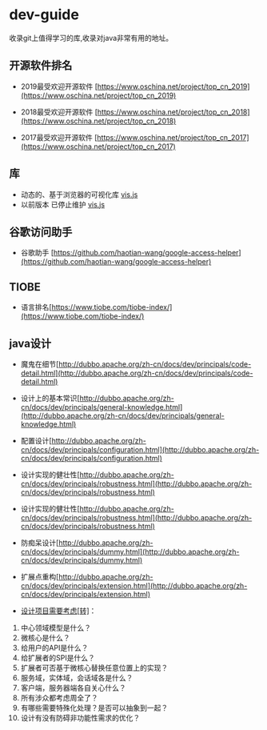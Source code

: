 # dev-guide
收录git上值得学习的库,收录对java非常有用的地址。




开源软件排名
-----------------------------------

- 2019最受欢迎开源软件 [https://www.oschina.net/project/top_cn_2019](https://www.oschina.net/project/top_cn_2019)

- 2018最受欢迎开源软件 [https://www.oschina.net/project/top_cn_2018](https://www.oschina.net/project/top_cn_2018)

- 2017最受欢迎开源软件 [https://www.oschina.net/project/top_cn_2017](https://www.oschina.net/project/top_cn_2017)


库
-----------------------------------

- 动态的、基于浏览器的可视化库 [vis.js](https://github.com/visjs)
- 以前版本 已停止维护 [vis.js](https://github.com/almende/vis)


谷歌访问助手
-----------------------------------

- 谷歌助手 [https://github.com/haotian-wang/google-access-helper](https://github.com/haotian-wang/google-access-helper)

TIOBE
-----------------------------------

- 语言排名[https://www.tiobe.com/tiobe-index/](https://www.tiobe.com/tiobe-index/)


java设计
-----------------------------------

- 魔鬼在细节[http://dubbo.apache.org/zh-cn/docs/dev/principals/code-detail.html](http://dubbo.apache.org/zh-cn/docs/dev/principals/code-detail.html)
- 设计上的基本常识[http://dubbo.apache.org/zh-cn/docs/dev/principals/general-knowledge.html](http://dubbo.apache.org/zh-cn/docs/dev/principals/general-knowledge.html)
- 配置设计[http://dubbo.apache.org/zh-cn/docs/dev/principals/configuration.html](http://dubbo.apache.org/zh-cn/docs/dev/principals/configuration.html)
- 设计实现的健壮性[http://dubbo.apache.org/zh-cn/docs/dev/principals/robustness.html](http://dubbo.apache.org/zh-cn/docs/dev/principals/robustness.html)
- 设计实现的健壮性[http://dubbo.apache.org/zh-cn/docs/dev/principals/robustness.html](http://dubbo.apache.org/zh-cn/docs/dev/principals/robustness.html)
- 防痴呆设计[http://dubbo.apache.org/zh-cn/docs/dev/principals/dummy.html](http://dubbo.apache.org/zh-cn/docs/dev/principals/dummy.html)
- 扩展点重构[http://dubbo.apache.org/zh-cn/docs/dev/principals/extension.html](http://dubbo.apache.org/zh-cn/docs/dev/principals/extension.html)

- [设计项目需要考虑[转]](https://www.iteye.com/blog/javatar-394883)：
1. 中心领域模型是什么？
2. 微核心是什么？
3. 给用户的API是什么？
4. 给扩展者的SPI是什么？
5. 扩展者可否基于微核心替换任意位置上的实现？
6. 服务域，实体域，会话域各是什么？
7. 客户端，服务器端各自关心什么？
8. 所有涉众都考虑周全了？
9. 有哪些需要特殊化处理？是否可以抽象到一起？
10. 设计有没有防碍非功能性需求的优化？
